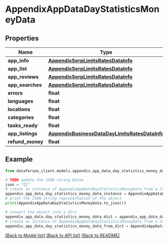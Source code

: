# AppendixAppDataDayStatisticsMoneyData


## Properties

Name | Type | Description | Notes
------------ | ------------- | ------------- | -------------
**app_info** | [**AppendixSerpLimitsRatesDataInfo**](AppendixSerpLimitsRatesDataInfo.md) |  | [optional] 
**app_list** | [**AppendixSerpLimitsRatesDataInfo**](AppendixSerpLimitsRatesDataInfo.md) |  | [optional] 
**app_reviews** | [**AppendixSerpLimitsRatesDataInfo**](AppendixSerpLimitsRatesDataInfo.md) |  | [optional] 
**app_searches** | [**AppendixSerpLimitsRatesDataInfo**](AppendixSerpLimitsRatesDataInfo.md) |  | [optional] 
**errors** | **float** |  | [optional] 
**languages** | **float** |  | [optional] 
**locations** | **float** |  | [optional] 
**categories** | **float** |  | [optional] 
**tasks_ready** | **float** |  | [optional] 
**app_listings** | [**AppendixBusinessDataDayLimitsRatesDataInfo**](AppendixBusinessDataDayLimitsRatesDataInfo.md) |  | [optional] 
**refund_money** | **float** |  | [optional] 

## Example

```python
from dataforseo_client.models.appendix_app_data_day_statistics_money_data import AppendixAppDataDayStatisticsMoneyData

# TODO update the JSON string below
json = "{}"
# create an instance of AppendixAppDataDayStatisticsMoneyData from a JSON string
appendix_app_data_day_statistics_money_data_instance = AppendixAppDataDayStatisticsMoneyData.from_json(json)
# print the JSON string representation of the object
print(AppendixAppDataDayStatisticsMoneyData.to_json())

# convert the object into a dict
appendix_app_data_day_statistics_money_data_dict = appendix_app_data_day_statistics_money_data_instance.to_dict()
# create an instance of AppendixAppDataDayStatisticsMoneyData from a dict
appendix_app_data_day_statistics_money_data_from_dict = AppendixAppDataDayStatisticsMoneyData.from_dict(appendix_app_data_day_statistics_money_data_dict)
```
[[Back to Model list]](../README.md#documentation-for-models) [[Back to API list]](../README.md#documentation-for-api-endpoints) [[Back to README]](../README.md)


